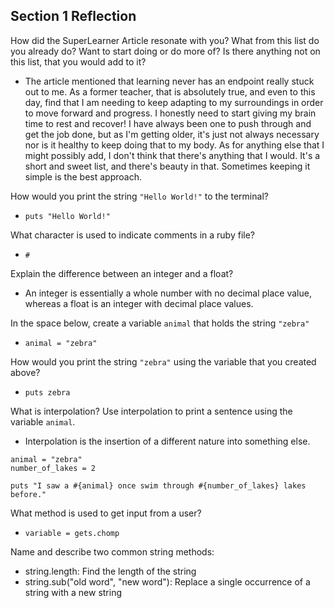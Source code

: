 ## Section 1 Reflection

How did the SuperLearner Article resonate with you? What from this list do you already do? Want to start doing or do more of? Is there anything not on this list, that you would add to it?

* The article mentioned that learning never has an endpoint really stuck out to me. As a former teacher, that is absolutely true, and even to this day, find that I am needing to keep adapting to my surroundings in order to move forward and progress. I honestly need to start giving my brain time to rest and recover! I have always been one to push through and get the job done, but as I'm getting older, it's just not always necessary nor is it healthy to keep doing that to my body. As for anything else that I might possibly add, I don't think that there's anything that I would. It's a short and sweet list, and there's beauty in that. Sometimes keeping it simple is the best approach.

How would you print the string `"Hello World!"` to the terminal?

* `puts "Hello World!"`

What character is used to indicate comments in a ruby file?

* `#`

Explain the difference between an integer and a float?

* An integer is essentially a whole number with no decimal place value, whereas a float is an integer with decimal place values.

In the space below, create a variable `animal` that holds the string `"zebra"`

* ```animal = "zebra"```

How would you print the string `"zebra"` using the variable that you created above?

* ```puts zebra```

What is interpolation? Use interpolation to print a sentence using the variable `animal`.

* Interpolation is the insertion of a different nature into something else.

```
animal = "zebra"
number_of_lakes = 2

puts "I saw a #{animal} once swim through #{number_of_lakes} lakes before."
```

What method is used to get input from a user?

* `variable = gets.chomp`

Name and describe two common string methods:

* string.length: Find the length of the string
* string.sub("old word", "new word"): Replace a single occurrence of a string with a new string
